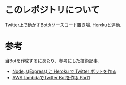 # このレポジトリについて

 Twitter上で動かすBotのソースコード置き場.
 Herekuと連動.

# 参考

当Botを作成するにあたり、参考にした技術記事.

- [Node.js(Express) と Heroku で Twitter ボットを作る](http://senan.main.jp/2015/12/25/aws-lambda%E3%81%A7twitter-bot%E3%82%92%E4%BD%9C%E3%82%8B-part1/)
- [AWS LambdaでTwitter Botを作る Part1](http://qiita.com/hkusu/items/75404aefdb5f89be6b6e)
